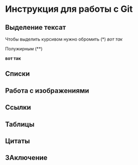 # Инструкция для работы с Git

## Выделение тексат

Чтобы выделить курсивом нужно обромить (*) *вот так*

Полужирным (**)

**вот так**
## Списки

## Работа с изображениями

## Ссылки

## Таблицы

## Цитаты

## ЗАключение
